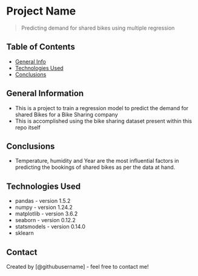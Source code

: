 # Project Name
> Predicting demand for shared bikes using multiple regression


## Table of Contents
* [General Info](#general-information)
* [Technologies Used](#technologies-used)
* [Conclusions](#conclusions)


## General Information
- This is a project to train a regression model to predict the demand for shared Bikes for a Bike Sharing company
- This is accomplished using the bike sharing dataset present within this repo itself


## Conclusions
- Temperature, humidity and Year are the most influential factors in predicting the bookings of shared bikes as per the data at hand.



## Technologies Used
- pandas - version 1.5.2
- numpy - version 1.24.2
- matplotlib - version 3.6.2
- seaborn - version 0.12.2
- statsmodels - version 0.14.0
- sklearn 


## Contact
Created by [@githubusername] - feel free to contact me!